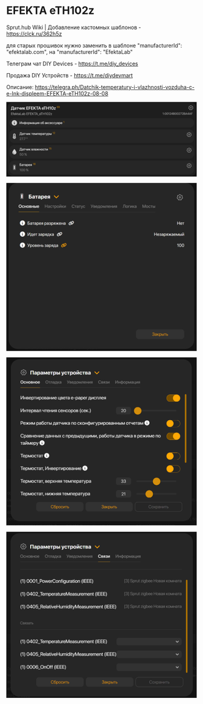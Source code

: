 # EFEKTA eTH102z

Sprut.hub Wiki | Добавление кастомных шаблонов - https://clck.ru/362h5z

для старых прошивок нужно заменить в шаблоне "manufacturerId": "efektalab.com", на "manufacturerId": "EfektaLab"

Телеграм чат DIY Devices - https://t.me/diy_devices

Продажа DIY Устройств - https://t.me/diydevmart

Описание: https://telegra.ph/Datchik-temperatury-i-vlazhnosti-vozduha-c-e-Ink-displeem-EFEKTA-eTH102z-08-08

![EFEKTA eTH102z](https://raw.githubusercontent.com/smartboxchannel/EFEKTA-eTH102z/main/SprutHub%20Template/Images/1.png) 

![EFEKTA eTH102z](https://raw.githubusercontent.com/smartboxchannel/EFEKTA-eTH102z/main/SprutHub%20Template/Images/2.png) 

![EFEKTA eTH102z](https://raw.githubusercontent.com/smartboxchannel/EFEKTA-eTH102z/main/SprutHub%20Template/Images/3.png) 

![EFEKTA eTH102z](https://raw.githubusercontent.com/smartboxchannel/EFEKTA-eTH102z/main/SprutHub%20Template/Images/4.png) 
